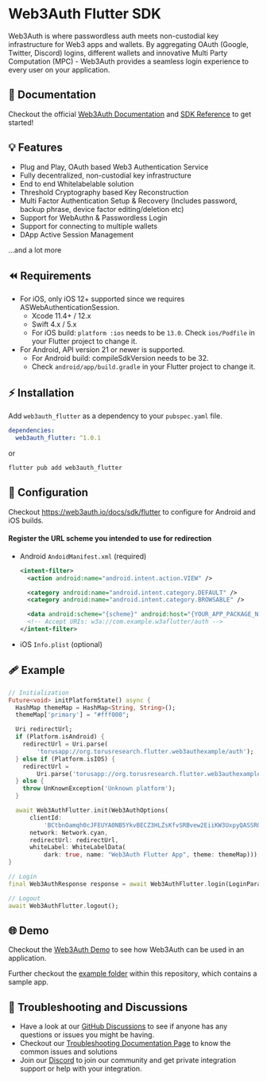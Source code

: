 # Web3Auth Flutter SDK

Web3Auth is where passwordless auth meets non-custodial key infrastructure for
Web3 apps and wallets. By aggregating OAuth (Google, Twitter, Discord) logins,
different wallets and innovative Multi Party Computation (MPC) - Web3Auth
provides a seamless login experience to every user on your application.

## 📖 Documentation

Checkout the official [Web3Auth Documentation](https://web3auth.io/docs) and
[SDK Reference](https://web3auth.io/docs/sdk/flutter/) to get started!

## 💡 Features

- Plug and Play, OAuth based Web3 Authentication Service
- Fully decentralized, non-custodial key infrastructure
- End to end Whitelabelable solution
- Threshold Cryptography based Key Reconstruction
- Multi Factor Authentication Setup & Recovery (Includes password, backup
  phrase, device factor editing/deletion etc)
- Support for WebAuthn & Passwordless Login
- Support for connecting to multiple wallets
- DApp Active Session Management

...and a lot more

## ⏪ Requirements

- For iOS, only iOS 12+ supported since we requires ASWebAuthenticationSession.
  - Xcode 11.4+ / 12.x
  - Swift 4.x / 5.x
  - For iOS build: `platform :ios` needs to be `13.0`. Check `ios/Podfile` in
    your Flutter project to change it.
- For Android, API version 21 or newer is supported.
  - For Android build: compileSdkVersion needs to be 32.
  - Check `android/app/build.gradle` in your Flutter project to change it.

## ⚡ Installation

Add `web3auth_flutter` as a dependency to your `pubspec.yaml` file.

```yml
dependencies:
  web3auth_flutter: ^1.0.1
```

or

```sh
flutter pub add web3auth_flutter
```

## 🌟 Configuration

Checkout https://web3auth.io/docs/sdk/flutter to configure for Android and iOS
builds.

#### Register the URL scheme you intended to use for redirection

- Android `AndoidManifest.xml` (required)

  ```xml
  <intent-filter>
    <action android:name="android.intent.action.VIEW" />

    <category android:name="android.intent.category.DEFAULT" />
    <category android:name="android.intent.category.BROWSABLE" />

    <data android:scheme="{scheme}" android:host="{YOUR_APP_PACKAGE_NAME}" android:path="/auth" />
    <!-- Accept URIs: w3a://com.example.w3aflutter/auth -->
  </intent-filter>
  ```

- iOS `Info.plist` (optional)

## 🩹 Example

```dart
// Initialization
Future<void> initPlatformState() async {
  HashMap themeMap = HashMap<String, String>();
  themeMap['primary'] = "#fff000";

  Uri redirectUrl;
  if (Platform.isAndroid) {
    redirectUrl = Uri.parse(
        'torusapp://org.torusresearch.flutter.web3authexample/auth');
  } else if (Platform.isIOS) {
    redirectUrl =
        Uri.parse('torusapp://org.torusresearch.flutter.web3authexample');
  } else {
    throw UnKnownException('Unknown platform');
  }

  await Web3AuthFlutter.init(Web3AuthOptions(
      clientId:
          'BCtbnOamqh0cJFEUYA0NB5YkvBECZ3HLZsKfvSRBvew2EiiKW3UxpyQASSR0artjQkiUOCHeZ_ZeygXpYpxZjOs',
      network: Network.cyan,
      redirectUrl: redirectUrl,
      whiteLabel: WhiteLabelData(
          dark: true, name: "Web3Auth Flutter App", theme: themeMap)));
}

// Login
final Web3AuthResponse response = await Web3AuthFlutter.login(LoginParams(loginProvider: Provider.google));

// Logout
await Web3AuthFlutter.logout();

```

## 🌐 Demo

Checkout the [Web3Auth Demo](https://demo-app.web3auth.io/) to see how Web3Auth
can be used in an application.

Further checkout the
[example folder](https://github.com/Web3Auth/web3auth-flutter-sdk/tree/master/example)
within this repository, which contains a sample app.

## 💬 Troubleshooting and Discussions

- Have a look at our
  [GitHub Discussions](https://github.com/Web3Auth/Web3Auth/discussions?discussions_q=sort%3Atop)
  to see if anyone has any questions or issues you might be having.
- Checkout our
  [Troubleshooting Documentation Page](https://web3auth.io/docs/troubleshooting)
  to know the common issues and solutions
- Join our [Discord](https://discord.gg/web3auth) to join our community and get
  private integration support or help with your integration.
